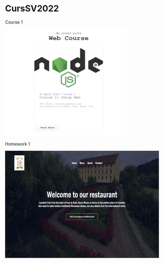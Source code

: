 # CursSV2022
Course 1
<p float="left">
<img src="https://github.com/iulianigas/CursSV2022/blob/main/Course_1/blog.jpg" width="400" height="350" />
</p>

Homework 1
<p float="left">
<img src="https://github.com/iulianigas/CursSV2022/blob/main/Homework_1/images/restaurant.JPG" width="800" height="350" />
</p>
